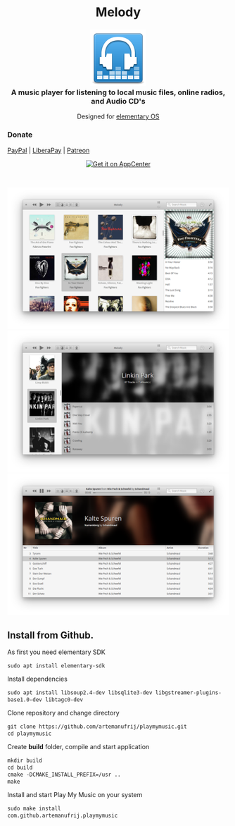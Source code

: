 <div>
  <h1 align="center">Melody</h1>
  <h3 align="center"><img src="data/icons/com.github.artemanufrij.playmymusic.svg"/><br>A music player for listening to local music files, online radios, and Audio CD's</h3>
  <p align="center">Designed for <a href="https://elementary.io">elementary OS</a></p>
</div>

### Donate
<a href="https://www.paypal.me/ArtemAnufrij">PayPal</a> | <a href="https://liberapay.com/Artem/donate">LiberaPay</a> | <a href="https://www.patreon.com/ArtemAnufrij">Patreon</a>

<p align="center">
  <a href="https://appcenter.elementary.io/com.github.artemanufrij.playmymusic">
    <img src="https://appcenter.elementary.io/badge.svg" alt="Get it on AppCenter">
  </a>
</p>

<br/>

![screenshot](screenshots/Screenshot.png)
![screenshot](screenshots/Screenshot_Artists.png)
![screenshot](screenshots/Screenshot_Tracks.png)

## Install from Github.

As first you need elementary SDK
```
sudo apt install elementary-sdk
```

Install dependencies
```
sudo apt install libsoup2.4-dev libsqlite3-dev libgstreamer-plugins-base1.0-dev libtagc0-dev
```

Clone repository and change directory
```
git clone https://github.com/artemanufrij/playmymusic.git
cd playmymusic
```

Create **build** folder, compile and start application
```
mkdir build
cd build
cmake -DCMAKE_INSTALL_PREFIX=/usr ..
make
```

Install and start Play My Music on your system
```
sudo make install
com.github.artemanufrij.playmymusic
```
